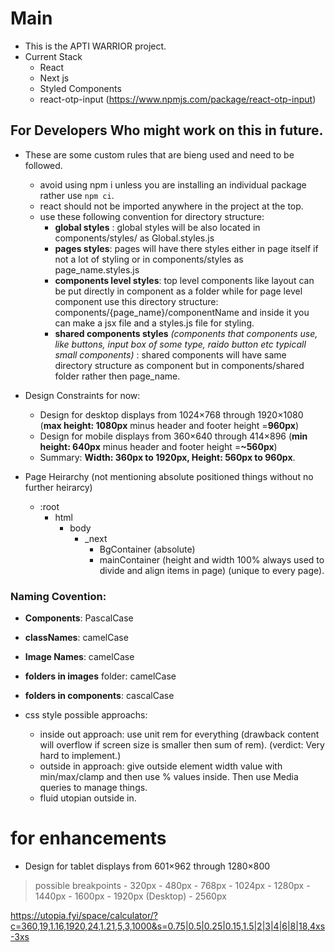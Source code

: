 # Main 

- This is the APTI WARRIOR project.
- Current Stack
  - React
  - Next js
  - Styled Components
  - react-otp-input (https://www.npmjs.com/package/react-otp-input)


## For Developers Who might work on this in future.
- These are some custom rules that are bieng used and need to be followed.
  - avoid using npm i unless you are installing an individual package rather use ``npm ci``.
  - react should not be imported anywhere in the project at the top.
  - use these following convention for directory structure:
    - **global styles** : global styles will be also located in components/styles/ as Global.styles.js
    - **pages styles**: pages will have there styles either in page itself if not a lot of styling or in components/styles as page_name.styles.js 
    - **components level styles**: top level components like layout can be put directly in component as a folder while for page level component use this directory structure: components/{page_name}/componentName and inside it you can make a jsx file and a styles.js file for styling.
    - **shared components styles** *(components that components use, like buttons, input box of some type, raido button etc typicall small components)* : shared components will have same directory structure as component but in components/shared folder rather then page_name.

- Design Constraints for now:
  - Design for desktop displays from 1024×768 through 1920×1080 (**max height: 1080px** minus header and footer height =**960px**)
  - Design for mobile displays from 360×640 through 414×896 (**min height: 640px** minus header and footer height =**~560px**)
  - Summary: **Width: 360px to 1920px, Height: 560px to 960px**.



- Page Heirarchy (not mentioning absolute positioned things without no further heirarcy)
  - :root
    - html
      - body
        - _next
          - BgContainer (absolute)
          - mainContainer (height and width 100% always used to divide and align items in page) (unique to every page).

### Naming Covention:
- **Components**: PascalCase
- **classNames**: camelCase
- **Image Names**: camelCase
- **folders in images** folder: camelCase
- **folders in components**: cascalCase

- css style possible approachs:
  - inside out approach: use unit rem for everything (drawback content will overflow if screen size is smaller then sum of rem).
  (verdict: Very hard to implement.) 
  - outside in approach: give outside element width value with min/max/clamp and then use % values inside. Then use Media queries to manage things.
  - fluid utopian outside in.


# for enhancements
  - Design for tablet displays from 601×962 through 1280×800
  > possible breakpoints
    -  320px
    - 480px
    - 768px
    - 1024px
    - 1280px
    - 1440px
    - 1600px
    - 1920px (Desktop)
    - 2560px

https://utopia.fyi/space/calculator/?c=360,19,1.16,1920,24,1.21,5,3,1000&s=0.75|0.5|0.25|0.15,1.5|2|3|4|6|8|18,4xs-3xs